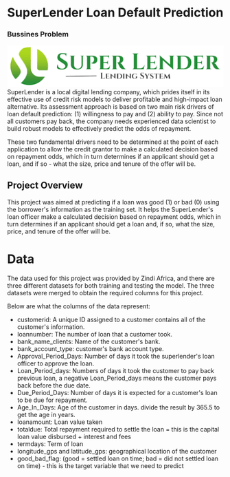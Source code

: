 # SuperLender Loan Default Prediction

### Bussines Problem
<img src="https://github.com/Nsb2020/Loan-Default-Prediction-/blob/main/Super%20lender.png">
SuperLender is a local digital lending company, which prides itself in its effective use of credit risk models to deliver profitable and high-impact loan alternative. Its assessment approach is based on two main risk drivers of loan default prediction: (1) willingness to pay and (2) ability to pay.
Since not all customers pay back, the company needs experienced data scientist to build robust models to effectively predict the odds of repayment.

These two fundamental drivers need to be determined at the point of each application to allow the credit grantor to make a calculated decision based on repayment odds, which in turn determines if an applicant should get a loan, and if so - what the size, price and tenure of the offer will be.

## Project Overview
This project was aimed at predicting if a loan was good (1) or bad (0) using the borrower's information as the training set. It helps the SuperLender's loan officer make a calculated decision based on repayment odds, which in turn determines if an applicant should get a loan and, if so, what the size, price, and tenure of the offer will be.


# Data
The data used for this project was provided by Zindi Africa, and there are three different datasets for both training and testing the model.
The three datasets were merged to obtain the required columns for this project.

Below are what the columns of the data represent:

* customerid: A unique ID assigned to a customer contains all of the customer's information. 
* loannumber: The number of loan that a customer took.
* bank_name_clients: Name of the customer's bank.
* bank_account_type: customer's bank account type.
* Approval_Period_Days: Number of days it took the superlender's loan officer to approve the loan.
* Loan_Period_days: Numbers of days it took the customer to pay back previous loan, a negative Loan_Period_days means the customer pays back before the due date.
* Due_Period_Days: Number of days it is expected for a customer's loan to be due for repayment.
* Age_In_Days: Age of the customer in days. divide the result by 365.5 to get the age in years.
* loanamount: Loan value taken
* totaldue: Total repayment required to settle the loan = this is the capital loan value disbursed + interest and fees
* termdays: Term of loan
* longitude_gps and latitude_gps: geographical location of the customer
* good_bad_flag: (good = settled loan on time; bad = did not settled loan on time) - this is the target variable that we need to predict
